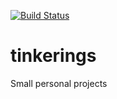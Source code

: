 [![Build Status](https://travis-ci.org/emembrives/tinkerings.svg?branch=master)](https://travis-ci.org/emembrives/tinkerings)

tinkerings
==========

Small personal projects
